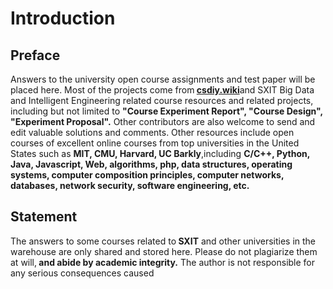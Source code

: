 # Introduction
## Preface
Answers to the university open course assignments and test paper will be placed here. Most of the projects come from<strong> [csdiy.wiki](https://csdiy.wiki/)</strong>and SXIT Big Data and Intelligent Engineering related course resources and related projects, including but not limited to <strong>"Course Experiment Report", "Course Design", "Experiment Proposal".</strong> Other contributors are also welcome to send and edit valuable solutions and comments. Other resources include open courses of excellent online courses from top universities in the United States such as <strong>MIT, CMU, Harvard, UC Barkly</strong>,including <b>C/C++, Python, Java, Javascript, Web, algorithms, php, data structures, operating systems, computer composition principles, computer networks, databases, network security, software engineering, etc.</b>

## Statement
The answers to some courses related to<b> SXIT</b> and other universities in the warehouse are only shared and stored here. Please do not plagiarize them at will,<b> and abide by academic integrity.</b> The author is not responsible for any serious consequences caused